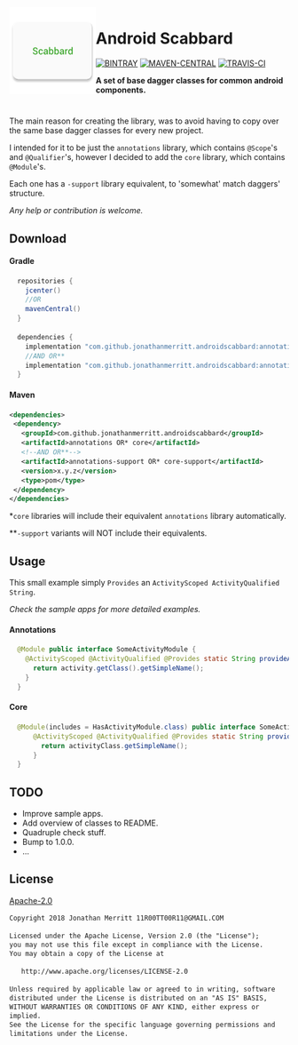 <img src="https://raw.githubusercontent.com/JonathanMerritt/AndroidScabbard/master/app/src/main/ic_launcher-web.png" width="156" align="left"/>

# Android Scabbard
[![BINTRAY][BINTRAY-SVG]][BINTRAY]
[![MAVEN-CENTRAL][MAVEN-CENTRAL-SVG]][MAVEN-CENTRAL]
[![TRAVIS-CI][TRAVIS-CI-SVG]][TRAVIS-CI]


**A set of base dagger classes for common android components.**

#
The main reason for creating the library, was to avoid having to copy over the same base dagger classes for
every new project.

I intended for it to be just the `annotations` library, which contains `@Scope`'s and `@Qualifier`'s, however
I decided to add the `core` library, which contains `@Module`'s. 

Each one has a `-support` library equivalent, to 'somewhat' match daggers' structure.

_Any help or contribution is welcome._

## Download
#### Gradle
```groovy
  repositories {
    jcenter()
    //OR
    mavenCentral()
  }
 
  dependencies {
    implementation "com.github.jonathanmerritt.androidscabbard:annotations OR* core:x.y.z"    
    //AND OR**
    implementation "com.github.jonathanmerritt.androidscabbard:annotations-support OR* core-support:x.y.z"
  }
```

#### Maven
```xml
<dependencies>
 <dependency>
   <groupId>com.github.jonathanmerritt.androidscabbard</groupId>
   <artifactId>annotations OR* core</artifactId>
   <!--AND OR**-->
   <artifactId>annotations-support OR* core-support</artifactId>
   <version>x.y.z</version>
   <type>pom</type>
 </dependency>
</dependencies>
```

*`core` libraries will include their equivalent `annotations` library automatically.

**`-support` variants will NOT include their equivalents.


## Usage
This small example simply `Provides` an `ActivityScoped ActivityQualified String`.

_Check the sample apps for more detailed examples._
 
#### Annotations
```java
  @Module public interface SomeActivityModule {
    @ActivityScoped @ActivityQualified @Provides static String provideActivityTag(SomeActivity someActivity) {
      return activity.getClass().getSimpleName();
    }
  }
```

#### Core
```java
  @Module(includes = HasActivityModule.class) public interface SomeActivityModule extends IsActivityModule<SomeActivity> {
      @ActivityScoped @ActivityQualified @Provides static String provideActivityTag(@ActivityQualified Class<?> activityClass) {
        return activityClass.getSimpleName();
      }
  }
```

## TODO
- Improve sample apps.
- Add overview of classes to README.
- Quadruple check stuff.
- Bump to 1.0.0.
- ...

## License
[Apache-2.0][LICENSE]

    Copyright 2018 Jonathan Merritt 11R00TT00R11@GMAIL.COM
    
    Licensed under the Apache License, Version 2.0 (the "License");
    you may not use this file except in compliance with the License.
    You may obtain a copy of the License at

       http://www.apache.org/licenses/LICENSE-2.0

    Unless required by applicable law or agreed to in writing, software
    distributed under the License is distributed on an "AS IS" BASIS,
    WITHOUT WARRANTIES OR CONDITIONS OF ANY KIND, either express or implied.
    See the License for the specific language governing permissions and
    limitations under the License.

[BINTRAY-SVG]:https://img.shields.io/bintray/v/jonathanmerritt/AndroidScabbard/annotations.svg?style=flat-square&colorB=067EC4&label=Bintray
[BINTRAY]:https://bintray.com/jonathanmerritt/AndroidScabbard/annotations/_latestVersion
[MAVEN-CENTRAL-SVG]: https://img.shields.io/maven-central/v/com.github.jonathanmerritt.androidscabbard/annotations.svg?style=flat-square&colorB=067EC4&label=MavenCentral
[MAVEN-CENTRAL]: http://repo1.maven.org/maven2/com/github/jonathanmerritt/androidscabbard/annotations
[TRAVIS-CI-SVG]: https://img.shields.io/travis/JonathanMerritt/AndroidScabbard.svg?style=flat-square&colorB=067EC4&label=TravisCI
[TRAVIS-CI]: https://travis-ci.org/JonathanMerritt/AndroidScabbard

[RELEASES]: https://github.com/JonathanMerritt/AndroidScabbard/releases
[LICENSE]: https://github.com/JonathanMerritt/AndroidScabbard/blob/master/LICENSE.txt
